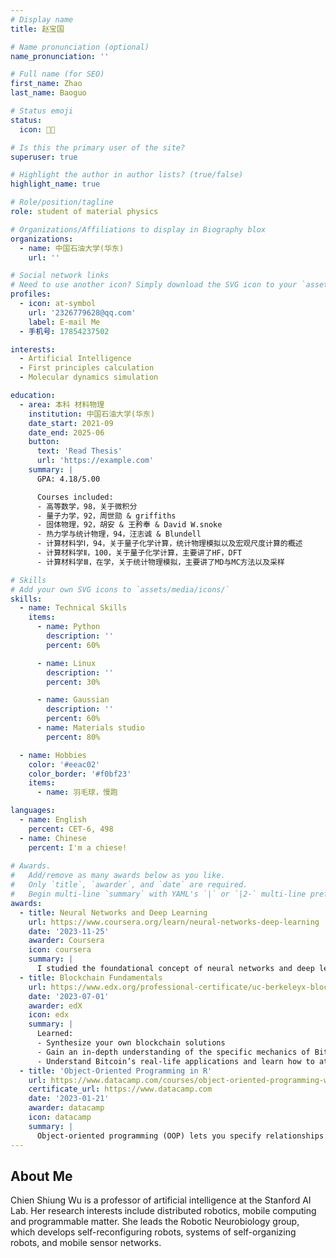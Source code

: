 ```yaml
---
# Display name
title: 赵宝国

# Name pronunciation (optional)
name_pronunciation: ''

# Full name (for SEO)
first_name: Zhao
last_name: Baoguo

# Status emoji
status:
  icon: 🧑‍🔬️

# Is this the primary user of the site?
superuser: true

# Highlight the author in author lists? (true/false)
highlight_name: true

# Role/position/tagline
role: student of material physics

# Organizations/Affiliations to display in Biography blox
organizations:
  - name: 中国石油大学(华东)
    url: ''

# Social network links
# Need to use another icon? Simply download the SVG icon to your `assets/media/icons/` folder.
profiles:
  - icon: at-symbol
    url: '2326779628@qq.com'
    label: E-mail Me
  - 手机号: 17854237502

interests:
  - Artificial Intelligence
  - First principles calculation
  - Molecular dynamics simulation

education:
  - area: 本科 材料物理
    institution: 中国石油大学(华东)
    date_start: 2021-09
    date_end: 2025-06
    button:
      text: 'Read Thesis'
      url: 'https://example.com'
    summary: |
      GPA: 4.18/5.00

      Courses included:
      - 高等数学，98，关于微积分
      - 量子力学，92，周世勋 & griffiths
      - 固体物理，92，胡安 & 王矜奉 & David W.snoke
      - 热力学与统计物理，94，汪志诚 & Blundell
      - 计算材料学Ⅰ，94，关于量子化学计算，统计物理模拟以及宏观尺度计算的概述
      - 计算材料学Ⅱ，100，关于量子化学计算，主要讲了HF，DFT
      - 计算材料学Ⅲ，在学，关于统计物理模拟，主要讲了MD与MC方法以及采样

# Skills
# Add your own SVG icons to `assets/media/icons/`
skills:
  - name: Technical Skills
    items:
      - name: Python
        description: ''
        percent: 60%

      - name: Linux
        description: ''
        percent: 30%

      - name: Gaussian
        description: ''
        percent: 60%
      - name: Materials studio
        percent: 80%

  - name: Hobbies
    color: '#eeac02'
    color_border: '#f0bf23'
    items:
      - name: 羽毛球，慢跑

languages:
  - name: English
    percent: CET-6, 498
  - name: Chinese
    percent: I'm a chiese!
    
# Awards.
#   Add/remove as many awards below as you like.
#   Only `title`, `awarder`, and `date` are required.
#   Begin multi-line `summary` with YAML's `|` or `|2-` multi-line prefix and indent 2 spaces below.
awards:
  - title: Neural Networks and Deep Learning
    url: https://www.coursera.org/learn/neural-networks-deep-learning
    date: '2023-11-25'
    awarder: Coursera
    icon: coursera
    summary: |
      I studied the foundational concept of neural networks and deep learning. By the end, I was familiar with the significant technological trends driving the rise of deep learning; build, train, and apply fully connected deep neural networks; implement efficient (vectorized) neural networks; identify key parameters in a neural network’s architecture; and apply deep learning to your own applications.
  - title: Blockchain Fundamentals
    url: https://www.edx.org/professional-certificate/uc-berkeleyx-blockchain-fundamentals
    date: '2023-07-01'
    awarder: edX
    icon: edx
    summary: |
      Learned:
      - Synthesize your own blockchain solutions
      - Gain an in-depth understanding of the specific mechanics of Bitcoin
      - Understand Bitcoin’s real-life applications and learn how to attack and destroy Bitcoin, Ethereum, smart contracts and Dapps, and alternatives to Bitcoin’s Proof-of-Work consensus algorithm
  - title: 'Object-Oriented Programming in R'
    url: https://www.datacamp.com/courses/object-oriented-programming-with-s3-and-r6-in-r
    certificate_url: https://www.datacamp.com
    date: '2023-01-21'
    awarder: datacamp
    icon: datacamp
    summary: |
      Object-oriented programming (OOP) lets you specify relationships between functions and the objects that they can act on, helping you manage complexity in your code. This is an intermediate level course, providing an introduction to OOP, using the S3 and R6 systems. S3 is a great day-to-day R programming tool that simplifies some of the functions that you write. R6 is especially useful for industry-specific analyses, working with web APIs, and building GUIs.
---
```


## About Me

Chien Shiung Wu is a professor of artificial intelligence at the Stanford AI Lab. Her research interests include distributed robotics, mobile computing and programmable matter. She leads the Robotic Neurobiology group, which develops self-reconfiguring robots, systems of self-organizing robots, and mobile sensor networks.
